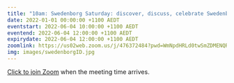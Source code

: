 ```yaml
---
title: "10am: Swedenborg Saturday: discover, discuss, celebrate Swedenborg's life and writings"
date: 2022-01-01 00:00:00 +1100 AEDT
eventstart: 2022-06-04 10:00:00 +1100 AEDT
eventend: 2022-06-04 12:00:00 +1100 AEDT
expirydate: 2022-06-04 12:00:00 +1100 AEDT
zoomlink: https://us02web.zoom.us/j/476372484?pwd=WmNpdHRLd0twSmZDMENQRit3aE8zZz09
img: images/swedenborgID.jpg
---
```


[Click to join Zoom](https://us02web.zoom.us/j/476372484?pwd=WmNpdHRLd0twSmZDMENQRit3aE8zZz09) when the meeting time arrives.